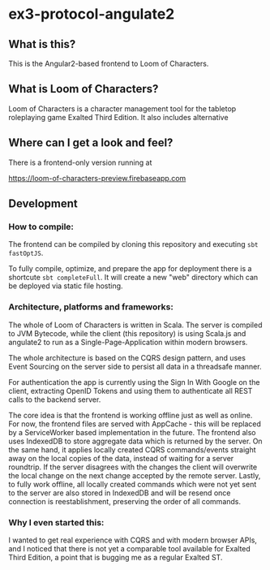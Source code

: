 # ex3-protocol-angulate2
## What is this?
This is the Angular2-based frontend to Loom of Characters.

## What is Loom of Characters?
Loom of Characters is a character management tool for the tabletop roleplaying game Exalted Third Edition. It also 
includes alternative

## Where can I get a look and feel?

There is a frontend-only version running at 

https://loom-of-characters-preview.firebaseapp.com

## Development

### How to compile:
The frontend can be compiled by cloning this repository and executing `sbt fastOptJS`.

To fully compile, optimize, and prepare the app for deployment there is a shortcute `sbt completeFull`. It will create a new "web"
directory which can be deployed via static file hosting.

### Architecture, platforms and frameworks:
The whole of Loom of Characters is written in Scala. The server is compiled to JVM Bytecode, while the client (this repository) is 
using Scala.js
and angulate2 to run as a Single-Page-Application within modern browsers.

The whole architecture is based on the CQRS design pattern, and uses Event Sourcing on the server side to persist 
all data in a threadsafe manner.

For authentication the app is currently using the Sign In With Google on the client, extracting OpenID Tokens and 
using them to authenticate all REST calls to the backend server.

The core idea is that the frontend is working offline just as well as online. For now, the frontend files are served with AppCache -
this will be replaced by a ServiceWorker based implementation in the future. The frontend also uses IndexedDB to store aggregate data
which is returned by the server. On the same hand, it applies locally created CQRS commands/events straight away on the 
local copies of the data, instead of waiting for a server roundtrip. If the server disagrees with the changes the client will 
overwrite the local change on the next change accepted by the remote server. Lastly, to fully work offline, all locally created commands
which were not yet sent to the server are also stored in IndexedDB and 
will be resend once connection is reestablishment, preserving the order of all commands.


### Why I even started this:
I wanted to get real experience with CQRS and with modern browser APIs, and I noticed that there is not yet a comparable tool available
for Exalted Third Edition, a point that is bugging me as a regular Exalted ST.
